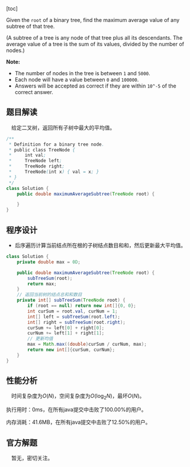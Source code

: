 [toc]

Given the `root` of a binary tree, find the maximum average value of any subtree of that tree.

(A subtree of a tree is any node of that tree plus all its descendants. The average value of a tree is the sum of its values, divided by the number of nodes.)

 

**Note:**

* The number of nodes in the tree is between `1` and `5000`.
* Each node will have a value between `0` and `100000`.
* Answers will be accepted as correct if they are within `10^-5` of the correct answer.



## 题目解读

&emsp;给定二叉树，返回所有子树中最大的平均值。

```java
/**
 * Definition for a binary tree node.
 * public class TreeNode {
 *     int val;
 *     TreeNode left;
 *     TreeNode right;
 *     TreeNode(int x) { val = x; }
 * }
 */
class Solution {
    public double maximumAverageSubtree(TreeNode root) {

    }
}
```

## 程序设计

* 后序遍历计算当前结点所在根的子树结点数目和和，然后更新最大平均值。

```java
class Solution {
    private double max = 0D;

    public double maximumAverageSubtree(TreeNode root) {
        subTreeSum(root);
        return max;
    }
	// 返回当前树的结点总和和数目
    private int[] subTreeSum(TreeNode root) {
        if (root == null) return new int[]{0, 0};
        int curSum = root.val, curNum = 1;
        int[] left = subTreeSum(root.left);
        int[] right = subTreeSum(root.right);
        curSum += left[0] + right[0];
        curNum += left[1] + right[1];
        // 更新均值
        max = Math.max((double)curSum / curNum, max);
        return new int[]{curSum, curNum};
    }
}
```

## 性能分析

&emsp;时间复杂度为$O(N)$，空间复杂度为$O(\log_2N)$，最坏$O(N)$。

执行用时：0ms，在所有java提交中击败了100.00%的用户。

内存消耗：41.6MB，在所有java提交中击败了12.50%的用户。

## 官方解题

&emsp;暂无，密切关注。